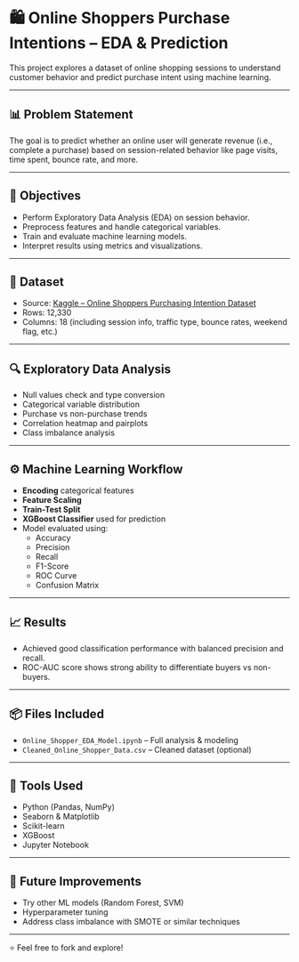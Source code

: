# 🛍️ Online Shoppers Purchase Intentions – EDA & Prediction

This project explores a dataset of online shopping sessions to understand customer behavior and predict purchase intent using machine learning.

---

## 📊 Problem Statement

The goal is to predict whether an online user will generate revenue (i.e., complete a purchase) based on session-related behavior like page visits, time spent, bounce rate, and more.

---

## 🧠 Objectives

- Perform Exploratory Data Analysis (EDA) on session behavior.
- Preprocess features and handle categorical variables.
- Train and evaluate machine learning models.
- Interpret results using metrics and visualizations.

---

## 📁 Dataset

- Source: [Kaggle – Online Shoppers Purchasing Intention Dataset](https://www.kaggle.com/datasets/rohitsahoo/predicting-online-shoppers-intention)
- Rows: 12,330  
- Columns: 18 (including session info, traffic type, bounce rates, weekend flag, etc.)

---

## 🔍 Exploratory Data Analysis

- Null values check and type conversion
- Categorical variable distribution
- Purchase vs non-purchase trends
- Correlation heatmap and pairplots
- Class imbalance analysis

---

## ⚙️ Machine Learning Workflow

- **Encoding** categorical features
- **Feature Scaling**
- **Train-Test Split**
- **XGBoost Classifier** used for prediction
- Model evaluated using:
  - Accuracy
  - Precision
  - Recall
  - F1-Score
  - ROC Curve
  - Confusion Matrix

---

## 📈 Results

- Achieved good classification performance with balanced precision and recall.
- ROC-AUC score shows strong ability to differentiate buyers vs non-buyers.

---

## 📦 Files Included

- `Online_Shopper_EDA_Model.ipynb` – Full analysis & modeling
- `Cleaned_Online_Shopper_Data.csv` – Cleaned dataset (optional)

---

## 🧰 Tools Used

- Python (Pandas, NumPy)
- Seaborn & Matplotlib
- Scikit-learn
- XGBoost
- Jupyter Notebook

---

## 📌 Future Improvements

- Try other ML models (Random Forest, SVM)
- Hyperparameter tuning
- Address class imbalance with SMOTE or similar techniques

---

⭐ Feel free to fork and explore!
